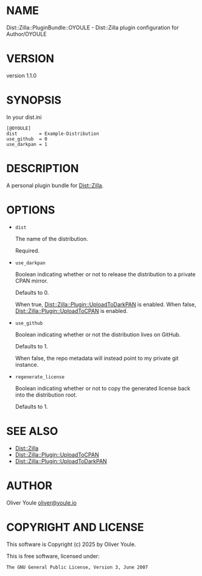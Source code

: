 # NAME

Dist::Zilla::PluginBundle::OYOULE - Dist::Zilla plugin configuration for Author/OYOULE

# VERSION

version 1.1.0

# SYNOPSIS

In your dist.ini

    [@OYOULE]
    dist        = Example-Distribution
    use_github  = 0
    use_darkpan = 1

# DESCRIPTION

A personal plugin bundle for [Dist::Zilla](https://metacpan.org/pod/Dist%3A%3AZilla).

# OPTIONS

- `dist`

    The name of the distribution.

    Required.

- `use_darkpan`

    Boolean indicating whether or not to release the distribution
    to a private CPAN mirror.

    Defaults to 0.

    When true, [Dist::Zilla::Plugin::UploadToDarkPAN](https://metacpan.org/pod/Dist%3A%3AZilla%3A%3APlugin%3A%3AUploadToDarkPAN) is enabled.
    When false, [Dist::Zilla::Plugin::UploadToCPAN](https://metacpan.org/pod/Dist%3A%3AZilla%3A%3APlugin%3A%3AUploadToCPAN) is enabled.

- `use_github`

    Boolean indicating whether or not the distribution lives
    on GitHub.

    Defaults to 1.

    When false, the repo metadata will instead point to my
    private git instance.

- `regenerate_license`

    Boolean indicating whether or not to copy the generated
    license back into the distribution root.

    Defaults to 1.

# SEE ALSO

- [Dist::Zilla](https://metacpan.org/pod/Dist%3A%3AZilla)
- [Dist::Zilla::Plugin::UploadToCPAN](https://metacpan.org/pod/Dist%3A%3AZilla%3A%3APlugin%3A%3AUploadToCPAN)
- [Dist::Zilla::Plugin::UploadToDarkPAN](https://metacpan.org/pod/Dist%3A%3AZilla%3A%3APlugin%3A%3AUploadToDarkPAN)

# AUTHOR

Oliver Youle <oliver@youle.io>

# COPYRIGHT AND LICENSE

This software is Copyright (c) 2025 by Oliver Youle.

This is free software, licensed under:

    The GNU General Public License, Version 3, June 2007
